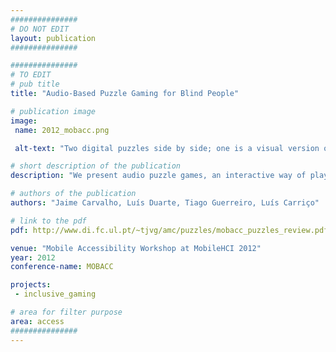 ```yaml
---
###############
# DO NOT EDIT
layout: publication
###############

###############
# TO EDIT
# pub title
title: "Audio-Based Puzzle Gaming for Blind People"

# publication image
image:
 name: 2012_mobacc.png

 alt-text: "Two digital puzzles side by side; one is a visual version of the Android logo, the other is a audio puzzle with several pieces already in the right order and some in the incorrect ones" # provide a short description for the image #a11y

# short description of the publication
description: "We present audio puzzle games, an interactive way of playing with music by rebuilding a song, just like the original image jigsaw puzzle, broken into pieces which are by turn randomly shuffled. The audio mode design followed a participatory approach starting from a version similar to the visual one, but around music instead of images. We report on an evaluation with 13 blind people using the proposed game application with three different songs randomly distributed."

# authors of the publication
authors: "Jaime Carvalho, Luís Duarte, Tiago Guerreiro, Luís Carriço"

# link to the pdf
pdf: http://www.di.fc.ul.pt/~tjvg/amc/puzzles/mobacc_puzzles_review.pdf

venue: "Mobile Accessibility Workshop at MobileHCI 2012"
year: 2012
conference-name: MOBACC

projects:
 - inclusive_gaming

# area for filter purpose
area: access
###############
---
```

